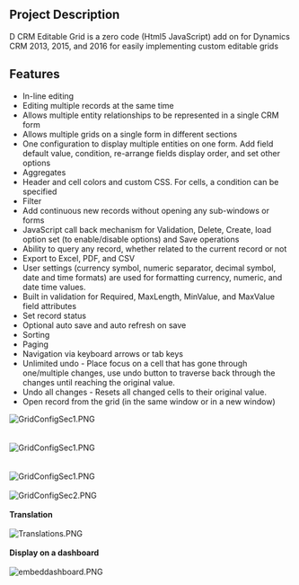<h2>Project Description</h2>
<p>D CRM Editable Grid is a zero code (Html5 JavaScript) add on for Dynamics CRM 2013, 2015, and 2016 for easily implementing custom editable grids</p>
<h2>Features</h2>
<ul>
<li>In-line editing </li><li>Editing multiple records at the same time </li><li>Allows multiple entity relationships to be represented in a single CRM form </li><li>Allows multiple grids on a single form in different sections </li><li>One configuration to display multiple entities on one form. Add field default value, condition, re-arrange fields display order, and set other options
</li><li>Aggregates </li><li>Header and cell colors and custom CSS. For cells, a condition can be specified
</li><li>Filter </li><li>Add continuous new records without opening any sub-windows or forms </li><li>JavaScript call back mechanism for Validation, Delete, Create, load option set (to enable/disable options) and Save operations
</li><li>Ability to query any record, whether related to the current record or not </li><li>Export to Excel, PDF, and CSV </li><li>User settings (currency symbol, numeric separator, decimal symbol, date and time formats) are used for formatting currency, numeric, and date time values.
</li><li>Built in validation for Required, MaxLength, MinValue, and MaxValue field attributes
</li><li>Set record status </li><li>Optional auto save and auto refresh on save </li><li>Sorting </li><li>Paging </li><li>Navigation via keyboard arrows or tab keys </li><li>Unlimited undo - Place focus on a cell that has gone through one/multiple changes, use undo button to traverse back through the changes until reaching the original value.
</li><li>Undo all changes - Resets all changed cells to their original value. </li><li>Open record from the grid (in the same window or in a new window) </li></ul>
<p>
<img title="GridConfigSec1.PNG" src="/master/docs/Home_GridWithColors.PNG"><br>
<br>
<br>
<img title="GridConfigSec1.PNG" src="https://github.com/mehrgithub/dcrmeg/raw/master/docs/Home_GridWithColors2.PNG"><br>
<br>
<br>
<img title="GridConfigSec1.PNG" src="https://github.com/mehrgithub/dcrmeg/raw/master/docs/Home_GridConfigSec1.PNG"><br>
<br>
<img title="GridConfigSec2.PNG" src="https://github.com/mehrgithub/dcrmeg/raw/master/docs/Home_GridConfigSec2.PNG"><br>
<br>
<strong>Translation</strong><br>
<br>
<img title="Translations.PNG" src="https://github.com/mehrgithub/dcrmeg/raw/master/docs/Home_Translations.PNG"><br>
<br>
<strong>Display on a dashboard</strong><br>
<br>
<img title="embeddashboard.PNG" src="https://github.com/mehrgithub/dcrmeg/raw/master/docs/Home_embeddashboard.PNG"></p>
</div><div class="ClearBoth"></div>

